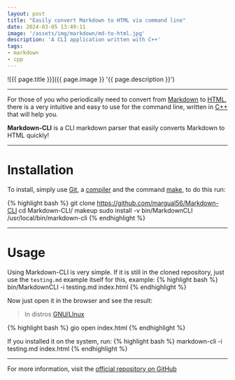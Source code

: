 ```yaml
---
layout: post
title: "Easily convert Markdown to HTML via command line"
date: 2024-03-05 13:49:11
image: '/assets/img/markdown/md-to-html.jpg'
description: 'A CLI application written with C++'
tags:
- markdown
- cpp
---
```


![{{ page.title }}]({{ page.image }} '{{ page.description }}')

---

For those of you who periodically need to convert from [Markdown](https://terminalroot.com/tags#markdown) to [HTML](https://terminalroot.com/tags#html), there is a very intuitive and easy to use for the command line, written in [C++](https://terminalroot.com/tags#cpp) that will help you.

**Markdown-CLI** is a CLI markdown parser that easily converts Markdown to HTML quickly!

---

# Installation
To install, simply use [Git](https://terminalroot.com/tags#git), a [compiler](https://terminalroot.com/tags#gcc) and the command [make]( https://terminalroot.com/tags#make), to do this run:

{% highlight bash %}
git clone https://github.com/margual56/Markdown-CLI
cd Markdown-CLI/
makeup
sudo install -v bin/MarkdownCLI /usr/local/bin/markdown-cli
{% endhighlight %}

---

# Usage
Using Markdown-CLI is very simple. If it is still in the cloned repository, just use the `testing.md` example itself for this, example:
{% highlight bash %}
bin/MarkdownCLI -i testing.md index.html
{% endhighlight %}

Now just open it in the browser and see the result:
> In distros [GNU/LInux](https://terminalroot.com/tags#gnulinux)

{% highlight bash %}
gio open index.html
{% endhighlight %}

If you installed it on the system, run:
{% highlight bash %}
markdown-cli -i testing.md index.html
{% endhighlight %}

---

For more information, visit the [official repository on GitHub](https://github.com/margual56/Markdown-CLI)

